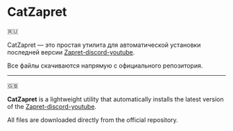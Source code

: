 # CatZapret

🇷🇺

CatZapret — это простая утилита для автоматической установки последней версии [Zapret-discord-youtube](https://github.com/Flowseal/zapret-discord-youtube).

Все файлы скачиваются напрямую с официального репозитория.

---

🇬🇧

**CatZapret** is a lightweight utility that automatically installs the latest version of the [Zapret-discord-youtube](https://github.com/Flowseal/zapret-discord-youtube).

All files are downloaded directly from the official repository.
